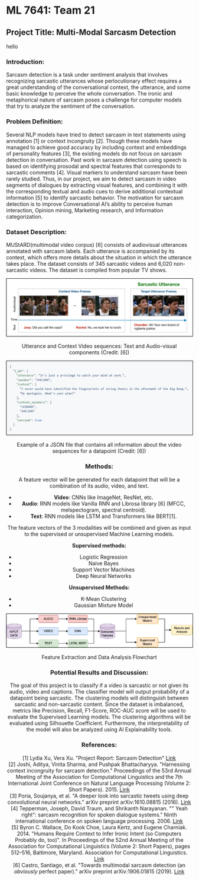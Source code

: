 # ML 7641: Team 21
## Project Title: Multi-Modal Sarcasm Detection
hello
### Introduction:
Sarcasm detection is a task under sentiment analysis that involves recognizing sarcastic utterances whose perlocutionary effect requires a great understanding of the conversational context, the utterance, and some basic knowledge to perceive the whole conversation. The ironic and metaphorical nature of sarcasm poses a challenge for computer models that try to analyze the sentiment of the conversation.

### Problem Definition:
Several NLP models have tried to detect sarcasm in text statements using annotation [1] or context incongruity [2]. Though these models have managed to achieve good accuracy by including context and embeddings of personality features [3], the existing models do not focus on sarcasm detection in conversation. Past work in sarcasm detection using speech is based on identifying prosodal and spectral features that corresponds to sarcastic comments [4]. Visual markers to understand sarcasm have been rarely studied. Thus, in our project, we aim to detect sarcasm in video segments of dialogues by extracting visual features, and combining it with the corresponding textual and audio cues to derive additional contextual information [5] to identify sarcastic behavior. The motivation for sarcasm detection is to improve Conversational AI’s ability to perceive human interaction, Opinion mining, Marketing research, and Information categorization. 

### Dataset Description:
MUStARD(multimodal video corpus) [6] consists of audiovisual utterances annotated with sarcasm labels. Each utterance is accompanied by its context, which offers more details about the situation in which the utterance takes place. The dataset consists of 345 sarcastic videos and 6,020 non-sarcastic videos. The dataset is compiled from popular TV shows.

<p align="center">
<img src="./Images/sample_datapoint.PNG" style="border: 1px solid black" >
<figcaption align="middle">Utterance and Context Video sequences: Text and Audio-visual components (Credit: [6])<figcaption/>
</p>


<p align="center">
<img src="./Images/sample_json.PNG" style="border: 1px solid black" >
<figcaption align="middle">Example of a JSON file that contains all information about the video sequences for a datapoint (Credit: [6])<figcaption/>
</p>


### Methods:
A feature vector will be generated for each datapoint that will be a combination of its audio, video, and text.
- **Video**: CNNs like ImageNet, ResNet, etc. 
- **Audio**:  RNN models like Vanilla RNN and Librosa library [6] (MFCC, melspectogram, spectral centroid). 
- **Text**: RNN models like LSTM and Transformers like BERT[1]. <br/>


The feature vectors of the 3 modalities will be combined and given as input to the supervised or unsupervised Machine Learning models. 

**Supervised methods:**
* Logistic Regression
* Naive Bayes
* Support Vector Machines
* Deep Neural Networks

**Unsupervised Methods:**
* K-Mean Clustering
* Gaussian Mixture Model


<p align="center">
<img src="./Images/data_flowchart.png" style="border: 1px solid black" >
<figcaption align="middle">Feature Extraction and Data Analysis Flowchart<figcaption/>
</p>


### Potential Results and Discussion:
The goal of this project is to classify if a video is sarcastic or not given its audio, video and captions. The classifier model will output probability of a datapoint being sarcastic. The clustering models will distinguish between sarcastic and non-sarcastic content. Since the dataset is imbalanced, metrics like Precision, Recall, F1-Score, ROC-AUC score will be used to evaluate the Supervised Learning models. The clustering algorithms will be evaluated using Silhouette Coefficient.
Furthermore, the interpretability of the model will also be analyzed using AI Explainability tools.

### References:
[1] Lydia Xu, Vera Xu. "Project Report: Sarcasm Detection" [Link](https://web.stanford.edu/class/archive/cs/cs224n/cs224n.1194/reports/custom/15791781.pdf) <br/>
[2] Joshi, Aditya, Vinita Sharma, and Pushpak Bhattacharyya. "Harnessing context incongruity for sarcasm detection." Proceedings of the 53rd Annual Meeting of the Association for Computational Linguistics and the 7th International Joint Conference on Natural Language Processing (Volume 2: Short Papers). 2015. [Link](https://aclanthology.org/P15-2124.pdf) <br/>
[3] Poria, Soujanya, et al. "A deeper look into sarcastic tweets using deep convolutional neural networks." arXiv preprint arXiv:1610.08815 (2016). [Link](https://arxiv.org/pdf/1610.08815.pdf) <br/>
[4] Tepperman, Joseph, David Traum, and Shrikanth Narayanan. "" Yeah right": sarcasm recognition for spoken dialogue systems." Ninth international conference on spoken language processing. 2006. [Link](http://www1.cs.columbia.edu/~julia/papers/teppermanetal06.pdf) <br/>
[5] Byron C. Wallace, Do Kook Choe, Laura Kertz, and Eugene Charniak. 2014. "Humans Require Context to Infer Ironic Intent (so Computers Probably do, too)". In Proceedings of the 52nd Annual Meeting of the Association for Computational Linguistics (Volume 2: Short Papers), pages 512–516, Baltimore, Maryland. Association for Computational Linguistics. [Link](https://aclanthology.org/P14-2084) <br/>
[6] Castro, Santiago, et al. "Towards multimodal sarcasm detection (an _obviously_ perfect paper)." arXiv preprint arXiv:1906.01815 (2019). [Link](https://arxiv.org/pdf/1906.01815.pdf)
